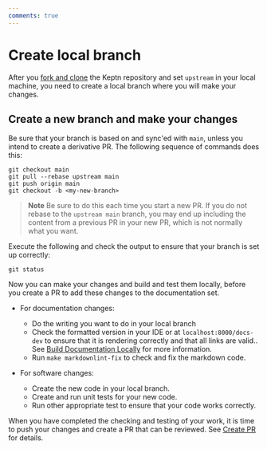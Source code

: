 ```yaml
---
comments: true
---
```


# Create local branch

After you
[fork and clone](./fork-clone.md)
the Keptn repository and set `upstream` in your local machine,
you need to create a local branch where you will make your changes.

## Create a new branch and make your changes

Be sure that your branch is based on and sync'ed with `main`,
unless you intend to create a derivative PR.
The following sequence of commands does this:

```console
git checkout main
git pull --rebase upstream main
git push origin main
git checkout -b <my-new-branch>
```

> **Note** Be sure to do this each time you start a new PR.
> If you do not rebase to the `upstream main` branch,
> you may end up including the content from a previous PR in your new PR,
> which is not normally what you want.

Execute the following and check the output
to ensure that your branch is set up correctly:

```console
git status
```

Now you can make your changes and build and test them locally,
before you create a PR to add these changes to the documentation set.

* For documentation changes:
    * Do the writing you want to do in your local branch
    * Check the formatted version in your IDE
    or at `localhost:8000/docs-dev`
    to ensure that it is rendering correctly
    and that all links are valid..
    See [Build Documentation Locally](../../docs/local-building.md)
    for more information.
    * Run `make markdownlint-fix` to check and fix the markdown code.

* For software changes:
    * Create the new code in your local branch.
    * Create and run unit tests for your new code.
    * Run other appropriate test to ensure that your code works correctly.

When you have completed the checking and testing of your work,
it is time to push your changes and create a PR that can be reviewed.
See [Create PR](./pr-create.md) for details.
